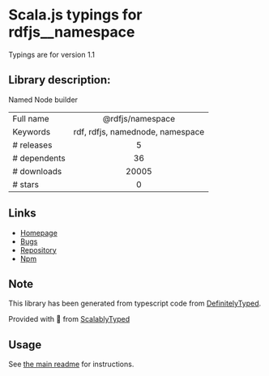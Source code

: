 
# Scala.js typings for rdfjs__namespace

Typings are for version 1.1

## Library description:
Named Node builder

|                    |                 |
| ------------------ | :-------------: |
| Full name          | @rdfjs/namespace |
| Keywords           | rdf, rdfjs, namednode, namespace |
| # releases         | 5 |
| # dependents       | 36 |
| # downloads        | 20005 |
| # stars            | 0 |

## Links
- [Homepage](https://github.com/rdfjs-base/namespace)
- [Bugs](https://github.com/rdfjs-base/namespace/issues)
- [Repository](https://github.com/rdfjs-base/namespace)
- [Npm](https://www.npmjs.com/package/%40rdfjs%2Fnamespace)
    


## Note
This library has been generated from typescript code from [DefinitelyTyped](https://definitelytyped.org).

Provided with :purple_heart: from [ScalablyTyped](https://github.com/oyvindberg/ScalablyTyped)

## Usage
See [the main readme](../../readme.md) for instructions.


